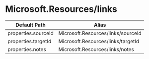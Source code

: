 # Microsoft.Resources/links

| Default Path | Alias |
|---|---|
| properties.sourceId | Microsoft.Resources/links/sourceId |
| properties.targetId | Microsoft.Resources/links/targetId |
| properties.notes | Microsoft.Resources/links/notes |

